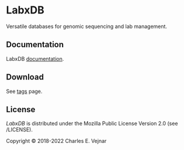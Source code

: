 # LabxDB

Versatile databases for genomic sequencing and lab management.

## Documentation

LabxDB [documentation](https://labxdb.vejnar.org).

## Download

See [tags](/../../tags) page.

## License

*LabxDB* is distributed under the Mozilla Public License Version 2.0 (see /LICENSE).

Copyright © 2018-2022 Charles E. Vejnar
